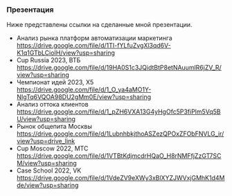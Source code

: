 ### Презентация
Ниже представлены ссылки на сделанные мной презентации.

- Анализ рынка платформ автоматизации маркетинга
https://drive.google.com/file/d/1TI-fYLfuZvgXl3qd6V-K1q1GTbLCioIH/view?usp=sharing
- Cup Russia 2023, ВТБ
https://drive.google.com/file/d/19HA0S1c3JQidtBtP8etNAuumlR6jZV_R/view?usp=sharing
- Чемпионат идей 2023, X5 
https://drive.google.com/file/d/1_O_ya4aMO1Y-NIgTq6VQOA98DU2gMm0E/view?usp=sharing
- Анализ оттока клиентов
https://drive.google.com/file/d/1_pZH6VXA13G4yHgOfc5P3fiPlm5Vq5BU/view?usp=sharing
- Рынок общепита Москвы
https://drive.google.com/file/d/1LubnhbkjthoASZezQPOxZFObFNVLG_ir/view?usp=drive_link
- Cup Moscow 2022, МТС
https://drive.google.com/file/d/1VTBtKdjmcdrHQaO_H8rNMFfjZzGT7SCM/view?usp=sharing
- Case School 2022, VK
https://drive.google.com/file/d/1VdeZV9eXWy3xBlXYZJWVxjGMhK1d4Mde/view?usp=sharing